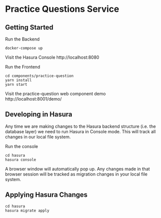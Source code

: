 # Practice Questions Service

## Getting Started

Run the Backend

```
docker-compose up
```

Visit the Hasura Console http://localhost:8080

Run the Frontend

```
cd components/practice-question
yarn install
yarn start
```

Visit the practice-question web component demo http://localhost:8001/demo/


## Developing in Hasura

Any time we are making changes to the Hasura backend structure (i.e. the database layer)
we need to run Hasura in Console mode.  This will track all changes in our local file system.

Run the console

```
cd hasura
hasura console
```

A browser window will automatically pop up.  Any changes made in that browser session will be tracked as migration changes in your local file system.

## Applying Hasura Changes

```
cd hasura
hasura migrate apply
```